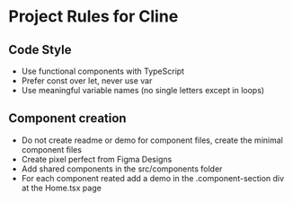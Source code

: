 # Project Rules for Cline

## Code Style
- Use functional components with TypeScript
- Prefer const over let, never use var
- Use meaningful variable names (no single letters except in loops)

## Component creation
- Do not create readme or demo for component files, create the minimal component files
- Create pixel perfect from Figma Designs
- Add shared components in the src/components folder
- For each component reated add a demo in the .component-section div at the Home.tsx page
